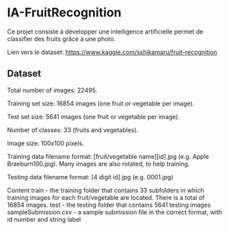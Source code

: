# IA-FruitRecognition
Ce projet consiste à développer une intelligence artificielle permet de classifier des fruits grâce à une photo.

Lien vers le dataset: https://www.kaggle.com/sshikamaru/fruit-recognition

## Dataset
Total number of images: 22495.

Training set size: 16854 images (one fruit or vegetable per image).

Test set size: 5641 images (one fruit or vegetable per image).

Number of classes: 33 (fruits and vegetables).

Image size: 100x100 pixels.

Training data filename format: [fruit/vegetable name][id].jpg (e.g. Apple Braeburn100.jpg). Many images are also rotated, to help training.

Testing data filename format: [4 digit id].jpg (e.g. 0001.jpg)

Content
train - the training folder that contains 33 subfolders in which training images for each fruit/vegetable are located. There is a total of 16854 images.
test - the testing folder that contains 5641 testing images
sampleSubmission.csv - a sample submission file in the correct format, with id number and string label
